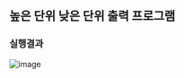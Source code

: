 ## 높은 단위 낮은 단위 출력 프로그램
### 실행결과
![image](https://github.com/wini66/game/assets/119557644/0affb32c-d7bc-46bb-b393-5cfb3c6b7011) 
